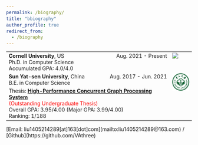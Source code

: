 ```yaml
---
permalink: /biography/
title: "bbiography"
author_profile: true
redirect_from: 
  - /biography
---
```

<table width="100%" align="middle" border="0" cellspacing="0">
<tbody><tr>
  <td width="50%" valign="top"><b>Cornell University</b>, US<br>
  Ph.D. in Computer Science<br>
  Accumulated GPA: 4.0/4.0
  </td>
  <td width="38%" align="right" valign="top">Aug. 2021 - Present</td>
  <td width="12%" rowspan="2" valign="top"><img src="/images/cu-logo.png" width="100%" style="display: flex; justify-content: center;"></td>
</tr>
<tr>
</tr>
<tr>
  <td width="50%" valign="top"><b>Sun Yat-sen University</b>, China<br>
  B.E. in Computer Science</td>
  <td width="38%" align="right" valign="top">Aug. 2017 - Jun. 2021</td>
  <td width="12%" rowspan="2" valign="top"><img src="/images/sysu-logo.png" width="100%" style="display: flex; justify-content: center;"></td>
</tr>
<tr>
  <td colspan="2" valign="top">
  Thesis: <a href=""><strong>High-Performance Concurrent Graph Processing System</strong></a><br>
  <font color="red">(Outstanding Undergraduate Thesis)</font><br>
  Overall GPA: 3.95/4.00 (Major GPA: 3.99/4.00)<br>
  Ranking: 1/188
  </td>
</tr>
</tbody></table>
[Email: liu1405214289[at]163[dot]com](mailto:liu1405214289@163.com) / [Github](https://github.com/VAthree) 
